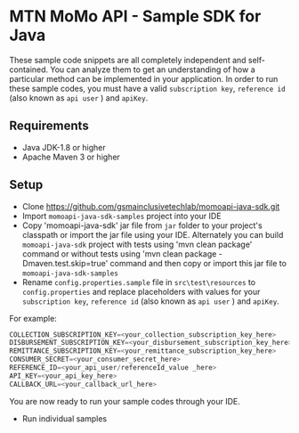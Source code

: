 # MTN MoMo API - Sample SDK for Java

These sample code snippets are all completely independent and self-contained. You can analyze them to get an understanding of how a particular method can be implemented in your application. 
In order to run these sample codes, you must have a valid `subscription key`, `reference id` (also known as `api user` ) and `apiKey`.


## Requirements

-   Java JDK-1.8 or higher
-   Apache Maven 3 or higher


## Setup

- Clone https://github.com/gsmainclusivetechlab/momoapi-java-sdk.git
- Import `momoapi-java-sdk-samples` project into your IDE
- Copy 'momoapi-java-sdk' jar file from `jar` folder to your project's classpath or import the jar file using your IDE. Alternately you can build `momoapi-java-sdk` project with tests using 'mvn clean package' command or without tests using 'mvn clean package -Dmaven.test.skip=true' command and then copy or import this jar file to `momoapi-java-sdk-samples`
- Rename `config.properties.sample` file in `src\test\resources` to `config.properties` and replace placeholders with values for your `subscription key`, `reference id` (also known as `api user` ) and `apiKey`.

For example:

```java
COLLECTION_SUBSCRIPTION_KEY=<your_collection_subscription_key_here>
DISBURSEMENT_SUBSCRIPTION_KEY=<your_disbursement_subscription_key_here>
REMITTANCE_SUBSCRIPTION_KEY=<your_remittance_subscription_key_here>
CONSUMER_SECRET=<your_consumer_secret_here>
REFERENCE_ID=<your_api_user/referenceId_value _here>
API_KEY=<your_api_key_here>
CALLBACK_URL=<your_callback_url_here>
```

You are now ready to run your sample codes through your IDE.

- Run individual samples
